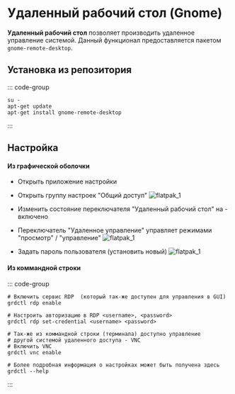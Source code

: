 # Удаленный рабочий стол (Gnome)

**Удаленный рабочий стол** позволяет производить удаленное управление системой. Данный функционал предоставляется пакетом `gnome-remote-desktop`.

## Установка из репозитория
::: code-group
```shell
su -
apt-get update
apt-get install gnome-remote-desktop
```
:::

## Настройка
#### Из графической оболочки
- Открыть приложение настройки
- Открыть группу настроек "Общий доступ"
![flatpak_1](/gnome-remote-desktop/open-settings.gif)

- Изменить состояние переключателя "Удаленный рабочий стол" на - включено
- Переключатель "Удаленное управление" управляет режимами "просмотр" / "управление"
![flatpak_1](/gnome-remote-desktop/enable-service.gif)

- Задать пароль пользователя (установить новый)
![flatpak_1](/gnome-remote-desktop/set-user-password.gif)

#### Из коммандной строки
::: code-group
```shell
# Включить сервис RDP  (который так-же доступен для управления в GUI)
grdctl rdp enable

# Настроить авторизацию в RDP <username>, <password>
grdctl rdp set-credential <username> <password>

# Так-же из коммандной строки (терминала) доступно управление 
# другой системой удаленного доступа - VNC
# Включить VNC
grdctl vnc enable

# Более подробная информация о настройках может быть получена здесь
grdctl --help
```
:::
